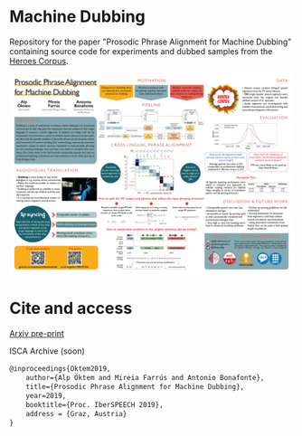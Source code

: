 # Machine Dubbing

Repository for the paper "Prosodic Phrase Alignment for Machine Dubbing" containing source code for experiments and dubbed samples from the [Heroes Corpus](https://repositori.upf.edu/handle/10230/35572). 

![Poster](https://raw.githubusercontent.com/alpoktem/MachineDub/master/MachineDub-poster.png "Paper poster")

# Cite and access

[Arxiv pre-print](https://arxiv.org/abs/1908.07226)

ISCA Archive (soon)

	@inproceedings{Oktem2019,
		author={Alp Öktem and Mireia Farrús and Antonio Bonafonte},
		title={Prosodic Phrase Alignment for Machine Dubbing},
		year=2019,
		booktitle={Proc. IberSPEECH 2019},
		address = {Graz, Austria}
	}